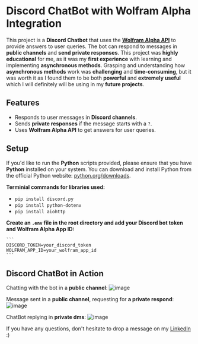 # Discord ChatBot with Wolfram Alpha Integration

This project is a **Discord Chatbot** that uses the [**Wolfram Alpha API**](https://www.wolframalpha.com/) to provide answers to user queries. The bot can respond to messages in **public channels** and **send private responses**. This project was **highly educational** for me, as it was my **first experience** with learning and implementing **asynchronous methods**. Grasping and understanding how **asynchronous methods** work was **challenging** and **time-consuming**, but it was worth it as I found them to be both **powerful** and **extremely useful** which I will definitely will be using in my **future projects**.

## Features

- Responds to user messages in **Discord channels**.
- Sends **private responses** if the message starts with a `?`.
- Uses **Wolfram Alpha API** to get answers for user queries.

## Setup

If you'd like to run the **Python** scripts provided, please ensure that you have **Python** installed on your system. You can download and install Python from the official Python website: [python.org/downloads](https://www.python.org/downloads/).

**Terminial commands for libraries used:**
- `pip install discord.py`
- `pip install python-dotenv`
- `pip install aiohttp`

**Create an `.env` file in the root directory and add your Discord bot token and Wolfram Alpha App ID:**

    ```
    DISCORD_TOKEN=your_discord_token
    WOLFRAM_APP_ID=your_wolfram_app_id
    ```

## Discord ChatBot in Action
Chatting with the bot in a **public channel**:
![image](https://github.com/KoushicSumathiKumar/Discord-Chat-Bot/assets/149502679/15f2e836-ed8e-4036-9887-f48511d557e7)

Message sent in a **public channel**, requesting for **a private respond**:
![image](https://github.com/KoushicSumathiKumar/Discord-Chat-Bot/assets/149502679/8cdeeedd-7f5c-44a9-9c30-7e3d99a959cf)

ChatBot replying in **private dms**: 
![image](https://github.com/KoushicSumathiKumar/Discord-Chat-Bot/assets/149502679/bc6fde43-b93a-41c8-8777-c8b5e1f7823b)

If you have any questions, don't hesitate to drop a message on my [LinkedIn](https://www.linkedin.com/in/koushic-sumathi-kumar/) :)

